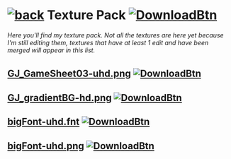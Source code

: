 # [![back](https://cdn.discordapp.com/emojis/887168885747511396?size=32)](https://reper2.github.io/Downloadable-Files) Texture Pack [![DownloadBtn](https://cdn.discordapp.com/emojis/885670815725674527.png?size=32)](https://raw.githubusercontent.com/Reper2/Downloadable-Files/master/texture-pack.md)

###### Here you'll find my texture pack. Not all the textures are here yet because I'm still editing them, textures that have at least 1 edit and have been merged will appear in this list.

[GJ_GameSheet03-uhd.png](https://cdn.discordapp.com/attachments/888230424625680515/888253662378475540/GJ_GameSheet03-uhd.png)
[![DownloadBtn](https://cdn.discordapp.com/emojis/885670815725674527.png?size=32)](https://raw.githubusercontent.com/Reper2/Downloadable-Files/master/assets/texture-pack/GJ_GameSheet03-uhd.png)
---

[GJ_gradientBG-hd.png](https://cdn.discordapp.com/attachments/888230424625680515/888253612025839636/GJ_gradientBG-hd.png)
[![DownloadBtn](https://cdn.discordapp.com/emojis/885670815725674527.png?size=32)](https://raw.githubusercontent.com/Reper2/Downloadable-Files/master/assets/texture-pack/GJ_gradientBG-hd.png)
---

[bigFont-uhd.fnt](https://reper2.github.io/Downloadable-Files/texture-pack/bigFont-uhd.fnt)
[![DownloadBtn](https://cdn.discordapp.com/emojis/885670815725674527.png?size=32)](https://raw.githubusercontent.com/https://github.com/Reper2/Downloadable-Files/master/assets/texture-pack/bigFont-uhd.fnt)
---

[bigFont-uhd.png](https://cdn.discordapp.com/attachments/888230424625680515/888253643512487956/bigFont-uhd.png)
[![DownloadBtn](https://cdn.discordapp.com/emojis/885670815725674527.png?size=32)](https://raw.githubusercontent.com/Reper2/Downloadable-Files/master/assets/texture-pack/bigFont-uhd.png)
---
